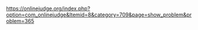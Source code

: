 https://onlinejudge.org/index.php?option=com_onlinejudge&Itemid=8&category=709&page=show_problem&problem=365